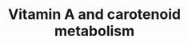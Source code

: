 ---
annotations:
- id: PW:0000135
  parent: classic metabolic pathway
  type: Pathway Ontology
  value: metabolic pathway of cofactors, vitamins, nutrients
- id: PW:0001116
  parent: signaling pathway
  type: Pathway Ontology
  value: vitamin A and metabolites signaling pathway
authors:
- Egonw
- MaintBot
- Eweitz
description: This pathway is about carotenoid and vitamin A metabolism. The initial
  version was created by the NuGO focusteam on Carotenoid metabolism. It was used
  to test a text mining workflow which added some additional entities (see Waagmeester
  et al. 2009).
last-edited: 2021-05-07
organisms:
- Bos taurus
redirect_from:
- /index.php/Pathway:WP3843
- /instance/WP3843
revision: null
schema-jsonld:
- '@context': https://schema.org/
  '@id': https://wikipathways.github.io/pathways/WP3843.html
  '@type': Dataset
  creator:
    '@type': Organization
    name: WikiPathways
  description: This pathway is about carotenoid and vitamin A metabolism. The initial
    version was created by the NuGO focusteam on Carotenoid metabolism. It was used
    to test a text mining workflow which added some additional entities (see Waagmeester
    et al. 2009).
  keywords:
  - 11-cis-Retinal
  - 11-cis-Retinol
  - 13,14 dehydro RA
  - 13,14 dehydroretinal
  - 4-oxo-Retinoic acid
  - 9-cis-Retinal
  - 9-cis-Retinoic acid
  - 9-cis-Retinol
  - ABCG5
  - ABCG8
  - ADH4
  - ALDH1A1
  - ALDH1A2
  - ALDH1A3
  - AWAT2
  - Adh1
  - All-trans-13,14-dihydroretinol
  - Alpha-Carotene
  - Astaxanthin
  - BCMO1
  - BCO2
  - Beta-Cryptoxanthin
  - Betacarotene
  - CRABP1
  - CRABP2
  - CYP26A1
  - CYP26B1
  - CYP2E1
  - Canthaxanthin
  - Cd36
  - DGAT1
  - DHRS3
  - LPL
  - LRAT
  - Lutein
  - Lycopene
  - MAPK1
  - NPC1L1
  - RARA
  - RARB
  - RARG
  - RBP1
  - RBP2
  - RBP4
  - RBP7
  - RDH10
  - RDH12
  - RDH5
  - RDH8
  - RETSAT
  - RLBP1
  - RPE65
  - RXRA
  - RXRB
  - RXRG
  - Retinal
  - Retinol
  - Retinyl ester
  - SCARB1
  - SDR16C5
  - SULT1A1
  - SULT2B1
  - Violaxanthin
  - Vitamin A
  - Vitamin A acid
  - Vitamin A aldehyde
  - Vitamin D3
  - Zeaxanthin
  - all-trans Retinal
  - all-trans Retinoic acid
  - all-trans Retinol
  - all-transe 4-oxo RA
  - beta 10' apocorotenal
  license: CC0
  name: Vitamin A and carotenoid metabolism
seo: CreativeWork
title: Vitamin A and carotenoid metabolism
wpid: WP3843
---